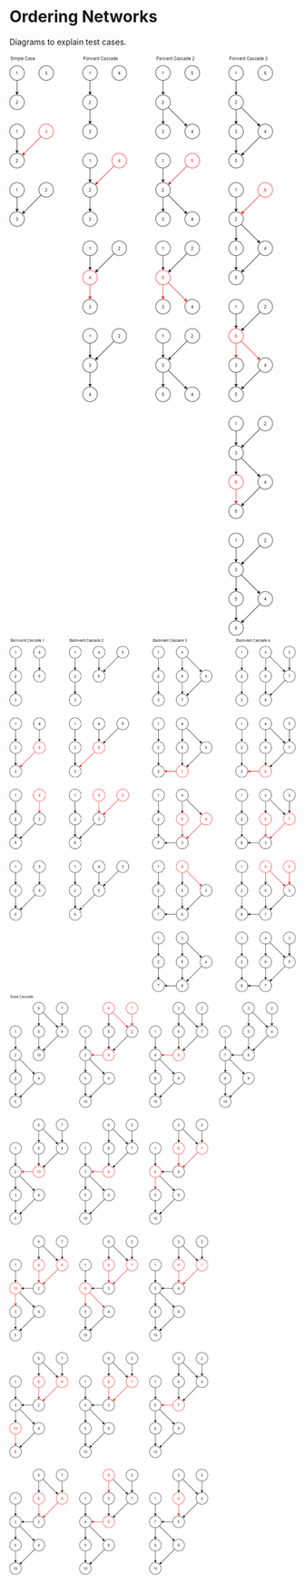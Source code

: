 # Ordering Networks

Diagrams to explain test cases.

![](NetworksDiagram1.png)
![](NetworksDiagram2.png)
![](NetworksDiagram3.png)